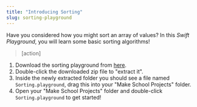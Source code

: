 ```yaml
---
title: "Introducing Sorting"
slug: sorting-playground
---
```


Have you considered how you might sort an array of values? In this _Swift Playground_, you will learn some basic sorting algorithms!

> [action]
>
1. Download the sorting playground from [here](https://github.com/MakeSchool-Tutorials/Intro-Sorting-Swift-Playground/archive/master.zip).
1. Double-click the downloaded zip file to "extract it".
1. Inside the newly extracted folder you should see a file named `Sorting.playground`, drag this into your "Make School Projects" folder.
1. Open your "Make School Projects" folder and double-click `Sorting.playground` to get started!
